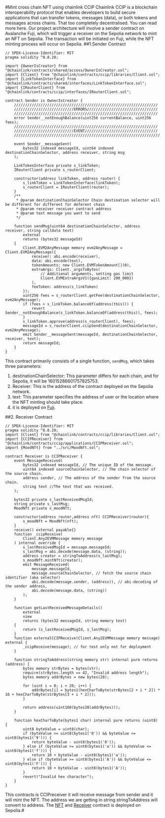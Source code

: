 #Mint cross chain NFT using chainlink CCIP
Chainlink CCIP is a blockchain interoperability protocol that enables developers to build secure applications that can transfer tokens, messages (data), or both tokens and messages across chains. That too completely decentralised. You can read more here.
Our project architecture will involve a sender contract on Avalanche Fuji, which will trigger a receiver on the Sepolia network to mint an NFT on Sepolia. The transaction will be initiated on Fuji, while the NFT minting process will occur on Sepolia.
##1.Sender Contract

``` Solidity
// SPDX-License-Identifier: MIT
pragma solidity ^0.8.20;

import {OwnerIsCreator} from "@chainlink/contracts/shared/access/OwnerIsCreator.sol";
import {Client} from "@chainlink/contracts/ccip/libraries/Client.sol";
import {LinkTokenInterface} from "@chainlink/contracts/shared/interfaces/LinkTokenInterface.sol";
import {IRouterClient} from "@chainlink/contracts/ccip/interfaces/IRouterClient.sol";

contract Sender is OwnerIsCreator {
    /////////////////////////////////////////////////////////////////
    ///////////////////////////ERRORS////////////////////////////////
    /////////////////////////////////////////////////////////////////
    error Sender__notEnoughBalance(uint256 currentBalance, uint256 fees);
    /////////////////////////////////////////////////////////////////
    ///////////////////////////EVENT/////////////////////////////////
    //////////////////////////////////////////////////////////////////

    event Sender__messageSent(
        bytes32 indexed messageId, uint64 indexed destinationChainSelector, address receiver, string msg
    );

    LinkTokenInterface private s_linkToken;
    IRouterClient private s_routerClient;

    constructor(address linkToken, address router) {
        s_linkToken = LinkTokenInterface(linkToken);
        s_routerClient = IRouterClient(router);
    }
    /**
     * @param destinationChainSelector Chain destination selector will be different for different for deferent chain
     * @param receiver receiver contract address
     * @param text message you want to send
     */

    function sendMsg(uint64 destinationChainSelector, address receiver, string calldata text)
        external
        returns (bytes32 messageId)
    {
        Client.EVM2AnyMessage memory evm2AnyMessage = Client.EVM2AnyMessage({
            receiver: abi.encode(receiver),
            data: abi.encode(text),
            tokenAmounts: new Client.EVMTokenAmount[](0),
            extraArgs: Client._argsToBytes(
                // Additional arguments, setting gas limit
                Client.EVMExtraArgsV1({gasLimit: 200_000})
            ),
            feeToken: address(s_linkToken)
        });
        uint256 fees = s_routerClient.getFee(destinationChainSelector, evm2AnyMessage);
        if (fees > s_linkToken.balanceOf(address(this))) {
            revert Sender__notEnoughBalance(s_linkToken.balanceOf(address(this)), fees);
        }
        s_linkToken.approve(address(s_routerClient), fees);
        messageId = s_routerClient.ccipSend(destinationChainSelector, evm2AnyMessage);
        emit Sender__messageSent(messageId, destinationChainSelector, receiver, text);
        return messageId;
    }
}
```
This contract primarily consists of a single function, `sendMsg`, which takes three parameters:
1. destinationChainSelector: This parameter differs for each chain, and for Sepolia, it will be 16015286601757825753.
2. Receiver: This is the address of the contract deployed on the Sepolia network.
3. text: This parameter specifies the address of user or the location where the NFT minting should take place.
4. it is deployed on [Fuji](https://testnet.snowtrace.io/address/0x7aEedF5A3346f750dDdCcD050aD32a1F46A6FB54/contract/43113/writeContract?chainid=43113).

##2. Receiver Contract
``` Solidity
// SPDX-License-Identifier: MIT
pragma solidity ^0.8.20;
import {Client} from "@chainlink/contracts/ccip/libraries/Client.sol";
import {CCIPReceiver} from "@chainlink/contracts/ccip/applications/CCIPReceiver.sol";
import {MoodNft} from "../src/MoodNft.sol";

contract Receiver is CCIPReceiver {
    event MessageReceived(
        bytes32 indexed messageId, // The unique ID of the message.
        uint64 indexed sourceChainSelector, // The chain selector of the source chain.
        address sender, // The address of the sender from the source chain.
        string text //The text that was received.
    );

    bytes32 private s_lastReceivedMsgId;
    string private s_lastMsg;
    MoodNft private s_moodNft;

    constructor(address router,address nft) CCIPReceiver(router){
        s_moodNft = MoodNft(nft);
    }
    receive() external payable{}
    function _ccipReceive(
        Client.Any2EVMMessage memory message
    ) internal override {
        s_lastReceivedMsgId = message.messageId;
        s_lastMsg = abi.decode(message.data, (string));
        address creator = stringToAddress(s_lastMsg);
        s_moodNft.mintNft(creator);
        emit MessageReceived(
            message.messageId,
            message.sourceChainSelector, // fetch the source chain identifier (aka selector)
            abi.decode(message.sender, (address)), // abi-decoding of the sender address,
            abi.decode(message.data, (string))
        );
    }

    function getLastReceivedMessageDetails()
        external
        view
        returns (bytes32 messageId, string memory text)
    {
        return (s_lastReceivedMsgId, s_lastMsg);
    }
    function externalCCIPReceive(Client.Any2EVMMessage memory message) external {
        _ccipReceive(message); // for test only not for deployment
    }

    function stringToAddress(string memory str) internal pure returns (address) {
        bytes memory strBytes = bytes(str);
        require(strBytes.length == 42, "Invalid address length");
        bytes memory addrBytes = new bytes(20);

        for (uint i = 0; i < 20; i++) {
            addrBytes[i] = bytes1(hexCharToByte(strBytes[2 + i * 2]) * 16 + hexCharToByte(strBytes[3 + i * 2]));
        }

        return address(uint160(bytes20(addrBytes)));
    }

    function hexCharToByte(bytes1 char) internal pure returns (uint8) {
        uint8 byteValue = uint8(char);
        if (byteValue >= uint8(bytes1('0')) && byteValue <= uint8(bytes1('9'))) {
            return byteValue - uint8(bytes1('0'));
        } else if (byteValue >= uint8(bytes1('a')) && byteValue <= uint8(bytes1('f'))) {
            return 10 + byteValue - uint8(bytes1('a'));
        } else if (byteValue >= uint8(bytes1('A')) && byteValue <= uint8(bytes1('F'))) {
            return 10 + byteValue - uint8(bytes1('A'));
        }
        revert("Invalid hex character");
    }
}
```
This contracts is CCIPreceiver it will receive message from sender and it will mint the NFT. The address we are getting in string stringToAddress will convert to address.
The [NFT](https://sepolia.etherscan.io/address/0xeb2fd9a944b34640ae93b8b2ac7404731a79ca63) and [Receiver](https://sepolia.etherscan.io/address/0x4b5ee188470b7f8b72e9748158d893f1a99323ed#code) contract is deployed on Sepolia.#

